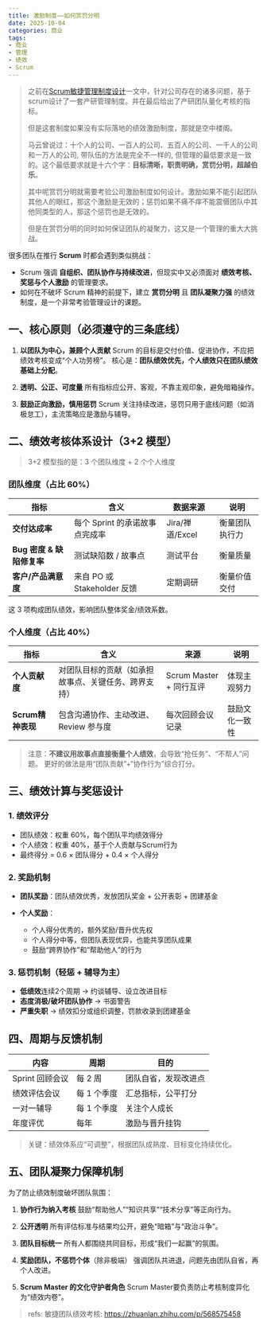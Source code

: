 ```yaml
---
title: 激励制度——如何赏罚分明
date: 2025-10-04
categories: 商业
tags: 
- 商业
- 管理
- 绩效
- Scrum
---
```


> 之前在[Scrum敏捷管理制度设计](https://blog.hufeifei.cn/2025/05/business/scrum/)一文中，针对公司存在的诸多问题，基于scrum设计了一套产研管理制度。并在最后给出了产研团队量化考核的指标。
>
> 但是这套制度如果没有实际落地的绩效激励制度，那就是空中楼阁。
>
> 马云曾说过：十个人的公司、一百人的公司、五百人的公司、一千人的公司和一万人的公司, 带队伍的方法是完全不一样的, 但管理的最低要求是一致的。这个最低要求就是十六个字：**⽬标清晰，职责明确，赏罚分明，超越伯乐**。
>
> 其中呢赏罚分明就需要考验公司激励制度如何设计。激励如果不能引起团队其他人的眼红，那这个激励是无效的；惩罚如果不痛不痒不能震慑团队中其他同类型的人，那这个惩罚也是无效的。
>
> 但是在赏罚分明的同时如何保证团队的凝聚力，这又是一个管理的重大大挑战。

很多团队在推行 **Scrum** 时都会遇到类似挑战：
* Scrum 强调 **自组织、团队协作与持续改进**，但现实中又必须面对 **绩效考核、奖惩与个人激励** 的管理要求。
* 如何在不破坏 Scrum 精神的前提下，建立 **赏罚分明** 且 **团队凝聚力强** 的绩效制度，是一个非常考验管理设计的课题。

## 一、核心原则（必须遵守的三条底线）

1. **以团队为中心，兼顾个人贡献**
   Scrum 的目标是交付价值、促进协作，不应把绩效考核变成“个人功劳榜”。
   核心是：**团队绩效优先，个人绩效只在团队绩效基础上分配**。

2. **透明、公正、可度量**
   所有指标应公开、客观，不靠主观印象，避免暗箱操作。

3. **鼓励正向激励，慎用惩罚**
   Scrum 关注持续改进，惩罚只用于底线问题（如消极怠工），主流策略应是激励与辅导。

## 二、绩效考核体系设计（3+2 模型）

> 3+2 模型指的是：3 个团队维度 + 2 个个人维度

### 团队维度（占比 60%）

| 指标                 | 含义                     | 数据来源          | 说明      |
| ------------------ | ---------------------- | ------------- | ------- |
| **交付达成率**          | 每个 Sprint 的承诺故事点完成率    | Jira/禅道/Excel | 衡量团队执行力 |
| **Bug 密度 & 缺陷修复率** | 测试缺陷数 / 故事点            | 测试平台          | 衡量质量    |
| **客户/产品满意度**       | 来自 PO 或 Stakeholder 反馈 | 定期调研          | 衡量价值交付  |

这 3 项构成团队绩效，影响团队整体奖金/绩效系数。

### 个人维度（占比 40%）

| 指标             | 含义                         | 来源                  | 说明      |
| -------------- | -------------------------- | ------------------- | ------- |
| **个人贡献度**      | 对团队目标的贡献（如承担故事点、关键任务、跨界支持） | Scrum Master + 同行互评 | 体现主观努力  |
| **Scrum精神表现** | 包含沟通协作、主动改进、Review 参与度     | 每次回顾会议记录            | 鼓励文化一致性 |

> 注意：**不建议用故事点直接衡量个人绩效**，会导致“抢任务”、“不帮人”问题。
> 更好的做法是用“团队贡献”+“协作行为”综合打分。

## 三、绩效计算与奖惩设计

### 1. 绩效评分

* 团队绩效：权重 60%，每个团队平均绩效得分
* 个人绩效：权重 40%，基于个人贡献与Scrum行为
* 最终得分 = 0.6 × 团队得分 + 0.4 × 个人得分

### 2. 奖励机制

* **团队奖励**：团队绩效优秀，发放团队奖金 + 公开表彰 + 团建基金
* **个人奖励**：

  * 个人得分优秀的，额外奖励/晋升优先权
  * 个人得分中等，但团队表现优异，也能共享团队成果
  * 鼓励“跨界协作”和“帮助他人”的行为

### 3. 惩罚机制（轻惩 + 辅导为主）

* **低绩效**连续2个周期 → 约谈辅导、设立改进目标
* **态度消极/破坏团队协作** → 书面警告
* **严重失职** → 绩效扣分或组织调整，罚款收录到团建基金

## 四、周期与反馈机制

| 内容          | 周期      | 目的         |
| ----------- | ------- | ---------- |
| Sprint 回顾会议 | 每 2 周   | 团队自省，发现改进点 |
| 绩效评估会议      | 每 1 个季度 | 汇总指标，公平打分  |
| 一对一辅导       | 每 1 个季度 | 关注个人成长     |
| 年度评优        | 每年      | 激励与晋升挂钩    |

> 关键：绩效体系应“可调整”，根据团队成熟度、目标变化持续优化。

## 五、团队凝聚力保障机制

为了防止绩效制度破坏团队氛围：

1. **协作行为纳入考核**
   鼓励“帮助他人”“知识共享”“技术分享”等正向行为。

2. **公开透明**
   所有评估标准与结果均公开，避免“暗箱”与“政治斗争”。

3. **团队目标统一**
   所有人都围绕共同目标，形成“我们一起赢”的氛围。

4. **奖励团队，不惩罚个体**（除非极端）
   强调团队共进退，问题先由团队自省，再个人改进。

5. **Scrum Master 的文化守护者角色**
   Scrum Master要负责防止考核制度异化为“绩效内卷”。

> refs:
> 敏捷团队绩效考核: https://zhuanlan.zhihu.com/p/568575458
